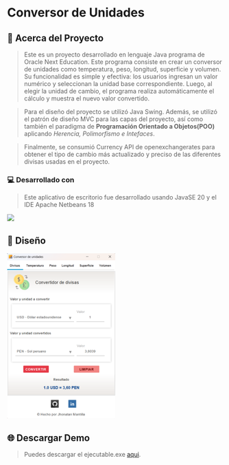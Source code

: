 # Conversor de Unidades

<!-- Acerca del proyecto -->
## 📘 Acerca del Proyecto
>Este es un proyecto desarrollado en lenguaje Java programa de Oracle Next Education. Este programa consiste en crear un conversor de unidades como temperatura, peso, longitud, superficie y volumen. Su funcionalidad es simple y efectiva: los usuarios ingresan un valor numérico y seleccionan la unidad base correspondiente. Luego, al elegir la unidad de cambio, el programa realiza automáticamente el cálculo y muestra el nuevo valor convertido.

>Para el diseño del proyecto se utilizó Java Swing. Además, se utilizó el patrón de diseño MVC para las capas del proyecto, así como también el paradigma de **Programación Orientado a Objetos(POO)** aplicando _Herencia, Polimorfismo e Intefaces_. 

>Finalmente, se consumió Currency API de openexchangerates para obtener el tipo de cambio más actualizado y preciso de las diferentes divisas usadas en el proyecto.

<!-- Desarrollado con -->
### 💻 Desarrollado con
>Este aplicativo de escritorio fue desarrollado usando JavaSE 20 y el IDE Apache Netbeans 18
>
<img src="https://skillicons.dev/icons?i=java,netbeans"></img>

## 🧿 Diseño
<img  src="images/img 1.png" style="width: 50%" aling="center">

## 🌐 Descargar Demo
> Puedes descargar el ejecutable.exe [aqui](<a src="jar/gamm95.conversor_unidades v1.0.jar"/>).
